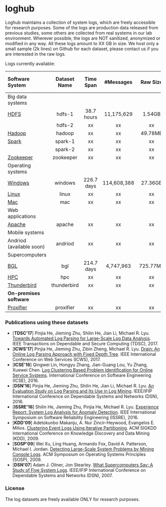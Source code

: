 # loghub
Loghub maintains a collection of system logs, which are freely accessible for research purposes. Some of the logs are production data released from previous studies, some others are collected from real systems in our lab environment. Wherever possible, the logs are NOT sanitized, anonymized or modified in any way. All these logs amount to XX GB in size. We host only a small sample (2k lines) on Github for each dataset, please contact us if you are interested in the raw logs.

Logs currently available:


| Software System | Dataset Name | Time Span | #Messages | Raw Size | Compressed Size (.tar.gz) |
| :--- | :---: | :---: | :---: | :---: | :---: |
| Big data systems |
| [HDFS](./HDFS) | hdfs-1 | 38.7 hours | 11,175,629 | 1.54GB | 152.01MB |
|  | hdfs-2 | xx | xx | xx | xx |
| [Hadoop](./Hadoop) | hadoop | xx | xx | 49.78MB | 2.50MB |
| [Spark](./Spark) | spark-1 | xx | xx | xx | xx |
|  | spark-2 | xx | xx | xx | xx |
| [Zookeeper](./Zookeeper) | zookeeper | xx | xx | xx | xx |
| Operating systems |
| [Windows](./Windows) | windows | 226.7 days | 114,608,388 | 27.36GB | 1.63GB |
| [Linux](./Linux) | linux | xx | xx | xx | xx |
| [Mac](./Mac) | mac | xx | xx | xx | xx |
| Web applications |
| [Apache](./Apache) | apache | xx | xx | xx | xx |
| Mobile systems |   
| Andriod (available soon) | andriod | xx | xx | xx | xx |
| Supercomputers |
| [BGL](./BGL) | bgl | 214.7 days | 4,747,963 | 725.77MB | 61.46MB |
| [HPC](./HPC) | hpc | xx | xx | xx | xx |
| [Thunderbird](./Thunderbird) | thunderbird | xx | xx | xx | xx |
| **On-premises software** |
| [Proxifier](./Proxifier) | proxifier | xx | xx | xx | xx |



### Publications using these datasets
+ [**TDSC'17**] Pinjia He, Jieming Zhu, Shilin He, Jian Li, Michael R. Lyu. [Towards Automated Log Parsing for Large-Scale Log Data Analysis](http://jiemingzhu.github.io/pub/pjhe_tdsc2017.pdf). IEEE Transactions on Dependable and Secure Computing (TDSC), 2017.
+ [**ICWS'17**] Pinjia He, Jieming Zhu, Zibin Zheng, Michael R. Lyu. [Drain: An Online Log Parsing Approach with Fixed Depth Tree](http://jiemingzhu.github.io/pub/pjhe_icws2017.pdf). IEEE International Conference on Web Services (ICWS), 2017.
+ [**ICSE'16**] Qingwei Lin, Hongyu Zhang, Jian-Guang Lou, Yu Zhang, Xuewei Chen. [Log Clustering Based Problem Identification for Online Service Systems](http://ieeexplore.ieee.org/document/7883294/). International Conference on Software Engineering (ICSE), 2016.
+ [**DSN'16**] Pinjia He, Jieming Zhu, Shilin He, Jian Li, Michael R. Lyu. [An Evaluation Study on Log Parsing and Its Use in Log Mining](http://jiemingzhu.github.io/pub/pjhe_dsn2016.pdf). IEEE/IFIP International Conference on Dependable Systems and Networks (DSN), 2016.
+ [**ISSRE'16**] Shilin He, Jieming Zhu, Pinjia He, Michael R. Lyu. [Experience Report: System Log Analysis for Anomaly Detection](http://jiemingzhu.github.io/pub/slhe_issre2016.pdf). IEEE International Symposium on Software Reliability Engineering (ISSRE), 2016.
+ [**KDD'09**] Adetokunbo Makanju, A. Nur Zincir-Heywood, Evangelos E. Milios. [Clustering Event Logs Using Iterative Partitioning](http://citeseerx.ist.psu.edu/viewdoc/download?doi=10.1.1.503.7668&rep=rep1&type=pdf). ACM SIGKDD International Conference on Knowledge Discovery and Data Mining (KDD), 2009.
+ [**SOSP'09**] Wei Xu, Ling Huang, Armando Fox, David A. Patterson, Michael I. Jordan. [Detecting Large-Scale System Problems by Mining Console Logs](https://www.sigops.org/sosp/sosp09/papers/xu-sosp09.pdf). ACM Symposium on Operating Systems Principles (SOSP), 2009. 
+ [**DSN'07**] Adam J. Oliner, Jon Stearley. [What Supercomputers Say: A Study of Five System Logs](http://ieeexplore.ieee.org/document/4273008/). IEEE/IFIP International Conference on Dependable Systems and Networks (DSN), 2007.



### License
The log datasets are freely available ONLY for research purposes. 


